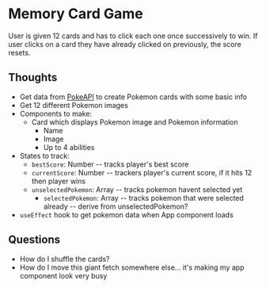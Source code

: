 # Memory Card Game

User is given 12 cards and has to click each one once successively to win. If user clicks on a card they have already clicked on previously, the score resets.

## Thoughts

- Get data from [PokeAPI](https://pokeapi.co/) to create Pokemon cards with some basic info
- Get 12 different Pokemon images
- Components to make:
  - Card which displays Pokemon image and Pokemon information
    - Name
    - Image
    - Up to 4 abilities
- States to track:
  - `bestScore`: Number -- tracks player's best score
  - `currentScore`: Number -- trackers player's current score, if it hits 12 then player wins
  - `unselectedPokemon`: Array -- tracks pokemon havent selected yet
    - `selectedPokemon`: Array -- tracks pokemon that were selected already -- derive from unselectedPokemon?
- `useEffect` hook to get pokemon data when App component loads

## Questions

- How do I shuffle the cards?
- How do I move this giant fetch somewhere else... it's making my app component look very busy